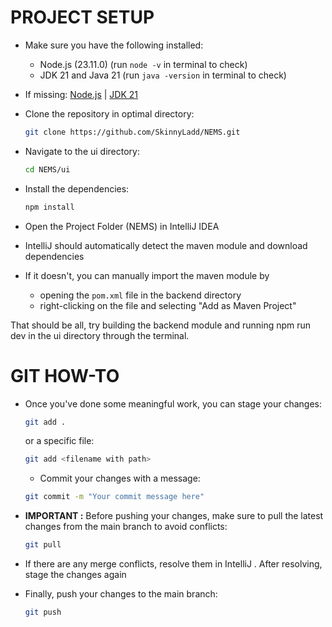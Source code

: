 # PROJECT SETUP
  - Make sure you have the following installed:
    - Node.js (23.11.0) (run `node -v` in terminal to check)
    - JDK 21 and Java 21 (run `java -version` in terminal to check)   
  - If missing: [Node.js](https://nodejs.org/dist/v23.11.0/node-v23.11.0-x64.msi) | [JDK 21](https://download.oracle.com/java/21/latest/jdk-21_windows-x64_bin.msi)
  

  
  - Clone the repository in optimal directory:
    ```bash
    git clone https://github.com/SkinnyLadd/NEMS.git
    ```
    
  - Navigate to the ui directory:
    ```bash
    cd NEMS/ui
    ```
  - Install the dependencies:
    ```bash
    npm install
    ```
  
  - Open the Project Folder (NEMS) in IntelliJ IDEA
  - IntelliJ should automatically detect the maven module and download dependencies
  - If it doesn't, you can manually import the maven module by
    - opening the `pom.xml` file in the backend directory
    - right-clicking on the file and selecting "Add as Maven Project"
  
  That should be all, try building the backend module and running npm run dev in the ui directory through the terminal.  


# GIT HOW-TO

  - Once you've done some meaningful work, you can stage your changes:
    ```bash
    git add .
    ```
    or a specific file: 
    ```bash
    git add <filename with path>
    ```
  
    - Commit your changes with a message:
    ```bash
    git commit -m "Your commit message here"
    ```
      
  - **IMPORTANT :** Before pushing your changes, make sure to pull the latest changes from the main branch to avoid conflicts:
    ```bash
    git pull
    ```
    
  - If there are any merge conflicts, resolve them in IntelliJ . After resolving, stage the changes again

    
  - Finally, push your changes to the main branch:
    ```bash
    git push 
    ```
        
